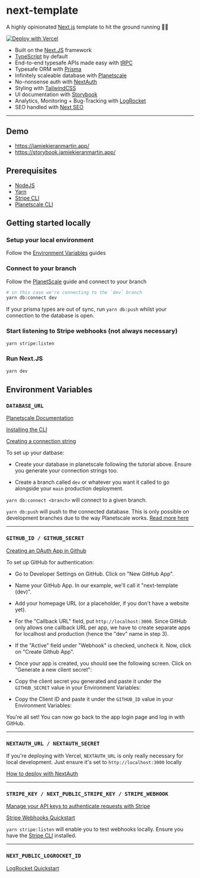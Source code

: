 # next-template

A highly opinionated [Next.js](https://nextjs.org/) template to hit the ground running 🏃‍♂️

<a href="https://vercel.com/new/clone?repository-url=https%3A%2F%2Fgithub.com%2Fjamiekieranmartin%2Fnext-template&env=DATABASE_URL,GITHUB_ID,GITHUB_SECRET,NEXTAUTH_URL,NEXTAUTH_SECRET,STRIPE_SECRET,NEXT_PUBLIC_STRIPE_SECRET,STRIPE_WEBHOOK,NEXT_PUBLIC_LOGROCKET_ID&envDescription=Learn%20more%20about%20the%20environment%20variables%20here&envLink=https%3A%2F%2Fgithub.com%2Fjamiekieranmartin%2Fnext-template%2Fblob%2Fmain%2FREADME.md&project-name=next-template&repo-name=next-template"><img src="https://vercel.com/button" alt="Deploy with Vercel"/></a>

- Built on the [Next.JS](https://nextjs.org/) framework
- [TypeScript](https://www.typescriptlang.org/) by default
- End-to-end typesafe APIs made easy with [tRPC](https://trpc.io/)
- Typesafe ORM with [Prisma](https://www.prisma.io/)
- Infinitely scaleable database with [Planetscale](https://planetscale.com/)
- No-nonsense auth with [NextAuth](https://next-auth.js.org/)
- Styling with [TailwindCSS](https://tailwindcss.com/)
- UI documentation with [Storybook](https://storybook.js.org/)
- Analytics, Monitoring + Bug-Tracking with [LogRocket](https://logrocket.com)
- SEO handled with [Next SEO](https://www.npmjs.com/package/next-seo)

---

## Demo

- https://jamiekieranmartin.app/
- https://storybook.jamiekieranmartin.app/

## Prerequisites

- [NodeJS](https://nodejs.org/en/)
- [Yarn](https://yarnpkg.com/)
- [Stripe CLI](https://stripe.com/docs/stripe-cli)
- [Planetscale CLI](https://docs.planetscale.com/concepts/planetscale-environment-setup)

## Getting started locally

### Setup your local environment

Follow the [Environment Variables](#environment-variables) guides

### Connect to your branch

Follow the [PlanetScale](#databaseurl) guide and connect to your branch

```bash
# in this case we're connecting to the `dev` branch
yarn db:connect dev
```

If your prisma types are out of sync, run `yarn db:push` whilst your connection to the database is open.

### Start listening to Stripe webhooks (not always necessary)

```bash
yarn stripe:listen
```

### Run Next.JS

```bash
yarn dev
```

## Environment Variables

### `DATABASE_URL`

[Planetscale Documentation](https://docs.planetscale.com/)

[Installing the CLI](https://docs.planetscale.com/concepts/planetscale-environment-setup)

[Creating a connection string](https://docs.planetscale.com/concepts/connection-strings)

To set up your datbase:

- Create your database in planetscale following the tutorial above. Ensure you generate your connection strings too.

- Create a branch called `dev` or whatever you want it called to go alongside your `main` production deployment.

`yarn db:connect <branch>` will connect to a given branch.

`yarn db:push` will push to the connected database. This is only possible on development branches due to the way Planetscale works. [Read more here](https://docs.planetscale.com/concepts/branching)

---

### `GITHUB_ID / GITHUB_SECRET`

[Creating an OAuth App in Github](https://docs.github.com/en/developers/apps/building-oauth-apps/creating-an-oauth-app)

To set up GitHub for authentication:

- Go to Developer Settings on GitHub. Click on "New GitHub App".

- Name your GitHub App. In our example, we'll call it "next-template (dev)".

- Add your homepage URL (or a placeholder, if you don't have a website yet).

- For the "Callback URL" field, put `http://localhost:3000`. Since GitHub only allows one callback URL per app, we have to create separate apps for localhost and production (hence the "dev" name in step 3).

- If the "Active" field under "Webhook" is checked, uncheck it. Now, click on "Create Github App".

- Once your app is created, you should see the following screen. Click on "Generate a new client secret":

- Copy the client secret you generated and paste it under the `GITHUB_SECRET` value in your Environment Variables:

- Copy the Client ID and paste it under the `GITHUB_ID` value in your Environment Variables:

You're all set! You can now go back to the app login page and log in with GitHub.

---

### `NEXTAUTH_URL / NEXTAUTH_SECRET`

If you're deploying with Vercel, `NEXTAUTH_URL` is only really necessary for local development. Just ensure it's set to `http://localhost:3000` locally

[How to deploy with NextAuth](https://next-auth.js.org/deployment)

---

### `STRIPE_KEY / NEXT_PUBLIC_STRIPE_KEY / STRIPE_WEBHOOK`

[Manage your API keys to authenticate requests with Stripe](https://stripe.com/docs/keys)

[Stripe Webhooks Quickstart](https://stripe.com/docs/webhooks/quickstart)

`yarn stripe:listen` will enable you to test webhooks locally. Ensure you have the [Stripe CLI](https://stripe.com/docs/stripe-cli) installed.

---

### `NEXT_PUBLIC_LOGROCKET_ID`

[LogRocket Quickstart](https://docs.logrocket.com/docs/quickstart)
